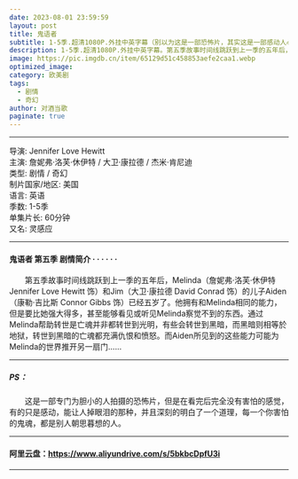 ```yaml
---
date: 2023-08-01 23:59:59
layout: post
title: 鬼语者
subtitle: 1-5季.超清1080P.外挂中英字幕（别以为这是一部恐怖片，其实这是一部感动人心的美剧）
description: 1-5季.超清1080P.外挂中英字幕。第五季故事时间线跳跃到上一季的五年后，Melinda和Jim的儿子Aiden已经五岁了。他拥有和Melinda相同的能力，但是要比她强大得多，甚至能够看见或听见Melinda察觉不到的东西...
image: https://pic.imgdb.cn/item/65129d51c458853aefe2caa1.webp
optimized_image: 
category: 欧美剧
tags:
  - 剧情
  - 奇幻
author: 对酒当歌
paginate: true
---
```


---

导演: Jennifer Love Hewitt  
主演: 詹妮弗·洛芙·休伊特 / 大卫·康拉德 / 杰米·肯尼迪  
类型: 剧情 / 奇幻  
制片国家/地区: 美国  
语言: 英语  
季数: 1-5季  
单集片长: 60分钟  
又名: 灵感应  

---

#### 鬼语者 第五季 剧情简介 · · · · · ·

　　第五季故事时间线跳跃到上一季的五年后，Melinda（詹妮弗·洛芙·休伊特 Jennifer Love Hewitt 饰）和Jim（大卫·康拉德 David Conrad 饰）的儿子Aiden（康勒·吉比斯 Connor Gibbs 饰）已经五岁了。他拥有和Melinda相同的能力，但是要比她强大得多，甚至能够看见或听见Melinda察觉不到的东西。通过Melinda帮助转世是亡魂并非都转世到光明，有些会转世到黑暗，而黑暗则相等於地狱，转世到黑暗的亡魂都充满仇恨和愤怒。而Aiden所见到的这些能力可能为Melinda的世界推开另一扇门......

---

##### PS：

　　这是一部专门为胆小的人拍摄的恐怖片，但是在看完后完全没有害怕的感觉，有的只是感动，能让人掉眼泪的那种，并且深刻的明白了一个道理，每一个你害怕的鬼魂，都是别人朝思暮想的人。

---

#### 阿里云盘：<https://www.aliyundrive.com/s/5bkbcDpfU3i>

---
